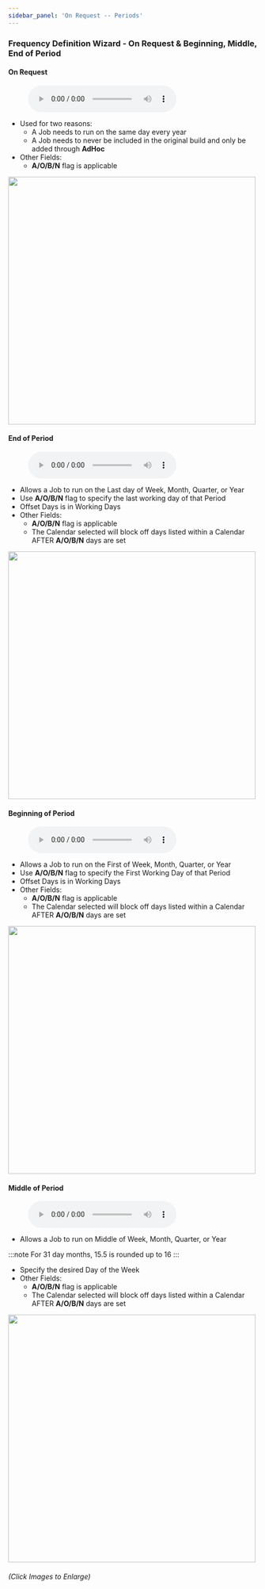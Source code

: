 ```yaml
---
sidebar_panel: 'On Request -- Periods'
---
```


### Frequency Definition Wizard - On Request & Beginning, Middle, End of Period

#### On Request

<figure>
    <audio
        controls
        src="audiobasic/FrequencyDefinitionWizardOnRequest.mp3">
            Your browser does not support the
            <code>audio</code> element.
    </audio>
</figure>

* Used for two reasons:
  * A Job needs to run on the same day every year
  * A Job needs to never be included in the original build and only be added through **AdHoc**
* Other Fields:
  * **A/O/B/N** flag is applicable

<a href="imgbasic/240.png" target="_blank"><img src="imgbasic/240.png" width="500"></img></a>

#### End of Period

<figure>
    <audio
        controls
        src="audiobasic/FrequencyDefinitionWizardEndofPeriod.mp3">
            Your browser does not support the
            <code>audio</code> element.
    </audio>
</figure>

* Allows a Job to run on the Last day of Week, Month, Quarter, or Year
* Use **A/O/B/N** flag to specify the last working day of that Period
* Offset Days is in Working Days
* Other Fields:
  * **A/O/B/N** flag is applicable
  * The Calendar selected will block off days listed within a Calendar AFTER **A/O/B/N** days are set

<a href="imgbasic/241.png" target="_blank"><img src="imgbasic/241.png" width="500"></img></a>

#### Beginning of Period

<figure>
    <audio
        controls
        src="audiobasic/FrequencyDefinitionWizardBegofPeriod.mp3">
            Your browser does not support the
            <code>audio</code> element.
    </audio>
</figure>

* Allows a Job to run on the First of Week, Month, Quarter, or Year
* Use **A/O/B/N** flag to specify the First Working Day of that Period
* Offset Days is in Working Days
* Other Fields:
  * **A/O/B/N** flag is applicable
  * The Calendar selected will block off days listed within a Calendar AFTER **A/O/B/N** days are set

<a href="imgbasic/242.png" target="_blank"><img src="imgbasic/242.png" width="500"></img></a>

#### Middle of Period

<figure>
    <audio
        controls
        src="audiobasic/FrequencyDefinitionWizardMidofPeriod.mp3">
            Your browser does not support the
            <code>audio</code> element.
    </audio>
</figure>

* Allows a Job to run on Middle of Week, Month, Quarter, or Year

:::note
For 31 day months, 15.5 is rounded up to 16
:::  
  * Specify the desired Day of the Week
* Other Fields:
  * **A/O/B/N** flag is applicable
  * The Calendar selected will block off days listed within a Calendar AFTER **A/O/B/N** days are set

<a href="imgbasic/24301.png" target="_blank"><img src="imgbasic/24301.png" width="500"></img></a>

###### (Click Images to Enlarge)